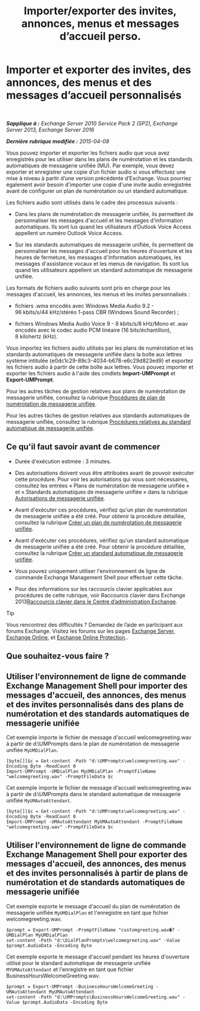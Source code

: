 ﻿---
title: 'Importer/exporter des invites, annonces, menus et messages d’accueil perso.'
TOCTitle: Importer et exporter des invites, des annonces, des menus et des messages d’accueil personnalisés
ms:assetid: e82da5d5-625f-4d8b-8d31-ac45513aacfd
ms:mtpsurl: https://technet.microsoft.com/fr-fr/library/Ee681667(v=EXCHG.150)
ms:contentKeyID: 54652782
ms.date: 05/23/2018
mtps_version: v=EXCHG.150
ms.translationtype: MT
---

# Importer et exporter des invites, des annonces, des menus et des messages d’accueil personnalisés

 

_**Sapplique à :** Exchange Server 2010 Service Pack 2 (SP2), Exchange Server 2013, Exchange Server 2016_

_**Dernière rubrique modifiée :** 2015-04-08_

Vous pouvez importer et exporter les fichiers audio que vous avez enregistrés pour les utiliser dans les plans de numérotation et les standards automatiques de messagerie unifiée (MU). Par exemple, vous devez exporter et enregistrer une copie d’un fichier audio si vous effectuez une mise à niveau à partir d’une version précédente d’Exchange. Vous pourriez également avoir besoin d'importer une copie d'une invite audio enregistrée avant de configurer un plan de numérotation ou un standard automatique.

Les fichiers audio sont utilisés dans le cadre des processus suivants :

  - Dans les plans de numérotation de messagerie unifiée, ils permettent de personnaliser les messages d'accueil et les messages d'information automatiques. Ils sont lus quand les utilisateurs d’Outlook Voice Access appellent un numéro Outlook Voice Access.

  - Sur les standards automatiques de messagerie unifiée, ils permettent de personnaliser les messages d'accueil pour les heures d'ouverture et les heures de fermeture, les messages d'information automatiques, les messages d'assistance vocaux et les menus de navigation. Ils sont lus quand les utilisateurs appellent un standard automatique de messagerie unifiée.

Les formats de fichiers audio suivants sont pris en charge pour les messages d'accueil, les annonces, les menus et les invites personnalisés :

  - fichiers .wma encodés avec Windows Media Audio 9.2 - 96 kbits/s/44 kHz/stéréo 1-pass CBR (Windows Sound Recorder) ;

  - fichiers Windows Media Audio Voice 9 - 8 kbits/s/8 kHz/Mono et .wav encodés avec le codec audio PCM linéaire (16 bits/échantillon), 8 kilohertz (kHz).

Vous importez les fichiers audio utilisés par les plans de numérotation et les standards automatiques de messagerie unifiée dans la boîte aux lettres système intitulée {e0dc1c29-89c3-4034-b678-e6c29d823ed9} et exportez les fichiers audio à partir de cette boîte aux lettres. Vous pouvez importer et exporter les fichiers audio à l'aide des cmdlets **Import-UMPrompt** et **Export-UMPrompt**.

Pour les autres tâches de gestion relatives aux plans de numérotation de messagerie unifiée, consultez la rubrique [Procédures de plan de numérotation de messagerie unifiée](um-dial-plan-procedures-exchange-2013-help.md).

Pour les autres tâches de gestion relatives aux standards automatiques de messagerie unifiée, consultez la rubrique [Procédures relatives au standard automatique de messagerie unifiée](https://docs.microsoft.com/fr-fr/exchange/voice-mail-unified-messaging/automatically-answer-and-route-calls/um-auto-attendant-procedures).

## Ce qu'il faut savoir avant de commencer

  - Durée d'exécution estimée : 3 minutes.

  - Des autorisations doivent vous être attribuées avant de pouvoir exécuter cette procédure. Pour voir les autorisations qui vous sont nécessaires, consultez les entrées « Plans de numérotation de messagerie unifiée » et « Standards automatiques de messagerie unifiée » dans la rubrique [Autorisations de messagerie unifiée](unified-messaging-permissions-exchange-2013-help.md).

  - Avant d'exécuter ces procédures, vérifiez qu'un plan de numérotation de messagerie unifiée a été créé. Pour obtenir la procédure détaillée, consultez la rubrique [Créer un plan de numérotation de messagerie unifiée](https://docs.microsoft.com/fr-fr/exchange/voice-mail-unified-messaging/connect-voice-mail-system/create-um-dial-plan).

  - Avant d'exécuter ces procédures, vérifiez qu'un standard automatique de messagerie unifiée a été créé. Pour obtenir la procédure détaillée, consultez la rubrique [Créer un standard automatique de messagerie unifiée](create-a-um-auto-attendant-exchange-2013-help.md).

  - Vous pouvez uniquement utiliser l'environnement de ligne de commande Exchange Management Shell pour effectuer cette tâche.

  - Pour des informations sur les raccourcis clavier applicables aux procédures de cette rubrique, voir Raccourcis clavier dans Exchange 2013[Raccourcis clavier dans le Centre d’administration Exchange](keyboard-shortcuts-in-the-exchange-admin-center-exchange-online-protection-help.md).

> [!TIP]
> Vous rencontrez des difficultés ? Demandez de l’aide en participant aux forums Exchange. Visitez les forums sur les pages <a href="https://go.microsoft.com/fwlink/p/?linkid=60612">Exchange Server</a>, <a href="https://go.microsoft.com/fwlink/p/?linkid=267542">Exchange Online</a>, et <a href="https://go.microsoft.com/fwlink/p/?linkid=285351">Exchange Online Protection</a>..


## Que souhaitez-vous faire ?

## Utiliser l'environnement de ligne de commande Exchange Management Shell pour importer des messages d'accueil, des annonces, des menus et des invites personnalisés dans des plans de numérotation et des standards automatiques de messagerie unifiée

Cet exemple importe le fichier de message d'accueil welcomegreeting.wav à partir de d:\\UMPrompts dans le plan de numérotation de messagerie unifiée `MyUMDialPlan`.

    [byte[]]$c = Get-content -Path "d:\UMPrompts\welcomegreeting.wav" -Encoding Byte -ReadCount 0
    Import-UMPrompt -UMDialPlan MyUMDialPlan -PromptFileName "welcomegreeting.wav" -PromptFileData $c

Cet exemple importe le fichier de message d'accueil welcomegreeting.wav à partir de d:\\UMPrompts dans le standard automatique de messagerie unifiée `MyUMAutoAttendant`.

    [byte[]]$c = Get-content -Path "d:\UMPrompts\welcomegreeting.wav" -Encoding Byte -ReadCount 0
    Import-UMPrompt -UMAutoAttendant MyUMAutoAttendant -PromptFileName "welcomegreeting.wav" -PromptFileData $c

## Utiliser l'environnement de ligne de commande Exchange Management Shell pour exporter des messages d'accueil, des annonces, des menus et des invites personnalisés à partir de plans de numérotation et de standards automatiques de messagerie unifiée

Cet exemple exporte le message d'accueil du plan de numérotation de messagerie unifiée `MyUMDialPlan` et l'enregistre en tant que fichier welcomegreeting.wav.

    $prompt = Export-UMPrompt -PromptFileName "customgreeting.wav�? -UMDialPlan MyUMDialPlan
    set-content -Path "d:\DialPlanPrompts\welcomegreeting.wav" -Value $prompt.AudioData -Encoding Byte

Cet exemple exporte le message d'accueil pendant les heures d'ouverture utilisé pour le standard automatique de messagerie unifiée `MYUMAutoAttendant` et l'enregistre en tant que fichier BusinessHoursWelcomeGreeting.wav.

    $prompt = Export-UMPrompt -BusinessHoursWelcomeGreeting -UMAutoAttendant MyUMAutoAttendant
    set-content -Path "d:\UMPrompts\BusinessHoursWelcomeGreeting.wav" -Value $prompt.AudioData -Encoding Byte

